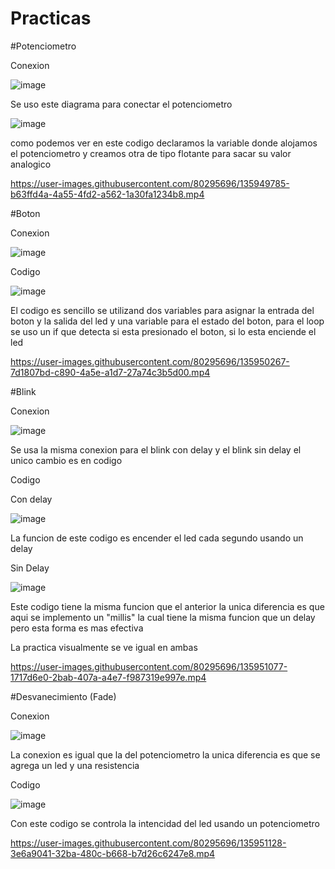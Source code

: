 # Practicas

#Potenciometro

Conexion

![image](https://user-images.githubusercontent.com/80295696/135949185-f31e58f7-af75-415c-a691-d34b282fb087.png)

Se uso este diagrama para conectar el potenciometro 

![image](https://user-images.githubusercontent.com/80295696/135949256-9c50c22a-2bf6-4140-9d9a-06166ba8c144.png)

como podemos ver en este codigo declaramos la variable donde alojamos el potenciometro y creamos otra de tipo flotante para sacar su valor analogico


https://user-images.githubusercontent.com/80295696/135949785-b63ffd4a-4a55-4fd2-a562-1a30fa1234b8.mp4


#Boton

Conexion

![image](https://user-images.githubusercontent.com/80295696/135949951-0d2d568d-1fbc-48d6-934e-92d65c93c9e2.png)

Codigo

![image](https://user-images.githubusercontent.com/80295696/135950101-187b1ae1-b9f0-4e84-bc74-e1d595737796.png)

El codigo es sencillo se utilizand dos variables para asignar la entrada del boton y la salida del led y una variable para el estado del boton, para el loop se uso un if que detecta si esta presionado el boton, si lo esta enciende el led


https://user-images.githubusercontent.com/80295696/135950267-7d1807bd-c890-4a5e-a1d7-27a74c3b5d00.mp4



#Blink

Conexion

![image](https://user-images.githubusercontent.com/80295696/135950379-7b74d8e2-1436-4f7d-bcb5-8c207e1f14dd.png)

Se usa la misma conexion para el blink con delay y el blink sin delay el unico cambio es en codigo

Codigo

Con delay

![image](https://user-images.githubusercontent.com/80295696/135950534-ffc6e459-536c-49ab-9f99-5a39eadad6c3.png)

La funcion de este codigo es encender el led cada segundo usando un delay

Sin Delay

![image](https://user-images.githubusercontent.com/80295696/135950733-a5ec7210-c846-4b8d-9bae-0f31fe39e524.png)

Este codigo tiene la misma funcion que el anterior la unica diferencia es que aqui se implemento un  "millis" la cual tiene la misma funcion que un delay pero esta forma es mas efectiva

La practica visualmente se ve igual en ambas 


https://user-images.githubusercontent.com/80295696/135951077-1717d6e0-2bab-407a-a4e7-f987319e997e.mp4




#Desvanecimiento (Fade)

Conexion

![image](https://user-images.githubusercontent.com/80295696/135950926-a5a28ead-3d6c-4e41-a151-1f45930cf7dd.png)

La conexion es igual que la del potenciometro la unica diferencia es que se agrega un led y una resistencia 

Codigo

![image](https://user-images.githubusercontent.com/80295696/135951018-79cfd39a-cbe1-4387-b12c-c969fae0fa93.png)

Con este codigo se controla la intencidad del led usando un potenciometro


https://user-images.githubusercontent.com/80295696/135951128-3e6a9041-32ba-480c-b668-b7d26c6247e8.mp4




